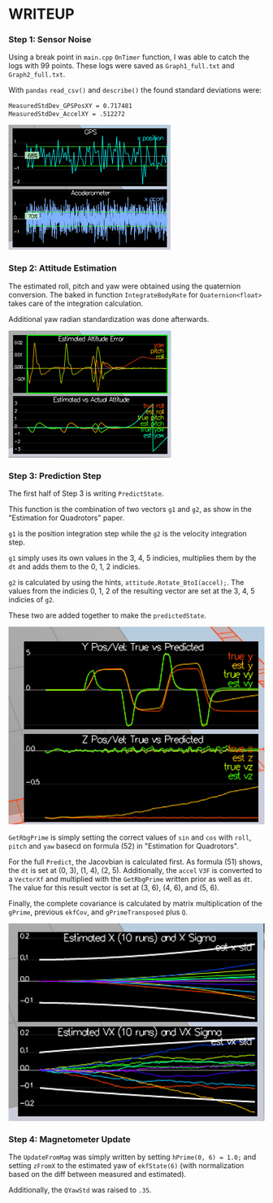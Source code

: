 # WRITEUP

### Step 1: Sensor Noise

Using a break point in `main.cpp` `OnTimer` function, I was able to catch the logs with 99 points. These logs were saved as `Graph1_full.txt` and `Graph2_full.txt`.

With `pandas` `read_csv()` and `describe()` the found standard deviations were:
```
MeasuredStdDev_GPSPosXY = 0.717481
MeasuredStdDev_AccelXY = .512272
```

![Figure 1](./figures/step1.png)

### Step 2: Attitude Estimation

The estimated roll, pitch and yaw were obtained using the quaternion conversion. The baked in function `IntegrateBodyRate` for `Quaternion<float>` takes care of the integration calculation.

Additional yaw radian standardization was done afterwards.

![Figure 2](./figures/step2.png)

### Step 3: Prediction Step

The first half of Step 3 is writing `PredictState`. 

This function is the combination of two vectors `g1` and `g2`, as show in the "Estimation for Quadrotors" paper.

`g1` is the position integration step while the `g2` is the velocity integration step. 

`g1` simply uses its own values in the 3, 4, 5 indicies, multiplies them by the `dt` and adds them to the 0, 1, 2 indicies. 

`g2` is calculated by using the hints, `attitude.Rotate_BtoI(accel);`. The values from the indicies 0, 1, 2 of the resulting vector are set at the 3, 4, 5 indicies of `g2`.

These two are added together to make the `predictedState`.

![Figure 3](./figures/step3.2.png)

`GetRbgPrime` is simply setting the correct values of `sin` and `cos` with `roll`, `pitch` and `yaw` basecd on formula (52) in "Estimation for Quadrotors".

For the full `Predict`, the Jacovbian is calculated first. As formula (51) shows, the `dt` is set at (0, 3), (1, 4), (2, 5). Additionally, the `accel` `V3F` is converted to a `VectorXf` and multiplied with the `GetRbgPrime` written prior as well as `dt`. The value for this result vector is set at (3, 6), (4, 6), and (5, 6).

Finally, the complete covariance is calculated by matrix multiplication of the `gPrime`, previous `ekfCov`, and `gPrimeTransposed` plus `Q`.

![Figure 4](./figures/step3.4.png)

### Step 4: Magnetometer Update

The `UpdateFromMag` was simply written by setting `hPrime(0, 6) = 1.0;` and setting `zFromX` to the estimated yaw of `ekfState(6)` (with normalization based on the diff between measured and estimated).

Additionally, the `QYawStd` was raised to `.35`.
